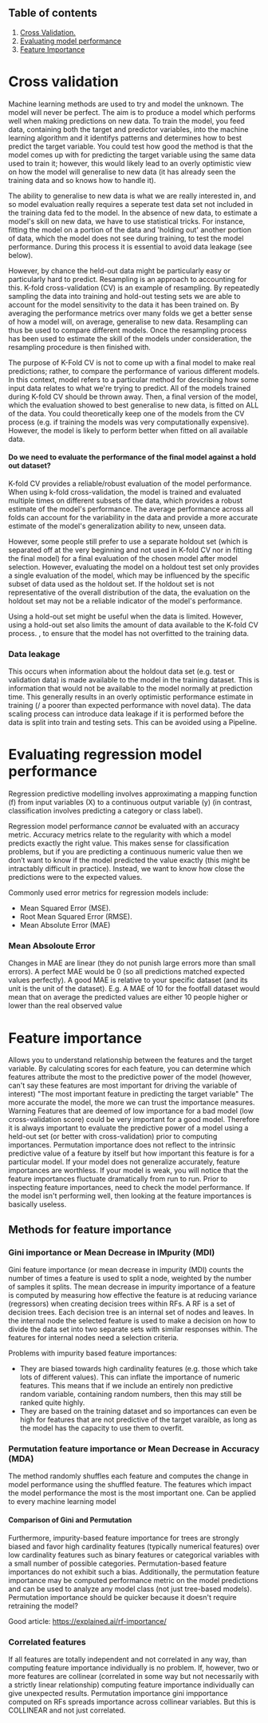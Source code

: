 ## Table of contents

1. [ Cross Validation. ](#crossval)
2. [ Evaluating model performance ](#evalmodelperformance)
3. [ Feature Importance ](#featureimportance)

<a name="crossval"></a>
# Cross validation

Machine learning methods are used to try and model the unknown. The model will never be perfect. The aim is to produce a model which performs well when making predictions on new data. To train the model, you feed data, containing both the target and predictor variables, into the machine learning algorithm and it identifys patterns and determines how to best predict the target variable. You could test how good the method is that the model comes up with for predicting the target variable using the same data used to train it; however, this would likely lead to an overly optimistic view on how the model will generalise to new data (it has already seen the training data and so knows how to handle it). 

The ability to generalise to new data is what we are really interested in, and so model evaluation really requires a seperate test data set not included in the training data fed to the model. In the absence of new data, to estimate a model's skill on new data, we have to use statistical tricks. For instance, fitting the model on a portion of the data and 'holding out' another portion of data, which the model does not see during training, to test the model performance. During this process it is essential to avoid data leakage (see below).

However, by chance the held-out data might be particularly easy or particularly hard to predict. Resampling is an approach to accounting for this. K-fold cross-validation (CV) is an example of resampling. By repeatedly sampling the data into training and hold-out testing sets we are able to account for the model sensitivity to the data it has been trained on. By averaging the performance metrics over many folds we get a better sense of how a model will, on average, generalise to new data. Resampling can thus be used to compare different models. Once the resampling process has been used to estimate the skill of the models under consideration, the resampling procedure is then finished with. 

The purpose of K-Fold CV is not to come up with a final model to make real predictions; rather, to compare the performance of various different models. In this context, model refers to a particular method for describing how some input data relates to what we're trying to predict. All of the models trained during K-fold CV should be thrown away. Then, a final version of the model, which the evaluation showed to best generalise to new data, is fitted on ALL of the data. You could theoretically keep one of the models from the CV process (e.g. if training the models was very computationally expensive). However, the model is likely to perform better when fitted on all available data. 

#### Do we need to evaluate the performance of the final model against a hold out dataset?
K-fold CV provides a reliable/robust evaluation of the model performance. When using k-fold cross-validation, the model is trained and evaluated multiple times on different subsets of the data, which provides a robust estimate of the model's performance. The average performance across all folds can account for the variability in the data and provide a more accurate estimate of the model's generalization ability to new, unseen data.

However, some people still prefer to use a separate holdout set (which is separated off at the very beginning and not used in K-fold CV nor in fitting the final model) for a final evaluation of the chosen model after model selection. However, evaluating the model on a holdout test set only provides a single evaluation of the model, which may be influenced by the specific subset of data used as the holdout set. If the holdout set is not representative of the overall distribution of the data, the evaluation on the holdout set may not be a reliable indicator of the model's performance.

Using a hold-out set might be useful when the data is limited. However, using a hold-out set also limits the amount of data available to the K-fold CV process. 
, to ensure that the model has not overfitted to the training data.

### Data leakage
This occurs when information about the holdout data set (e.g. test or validation data) is made available to the model in the training dataset. This is information that would not be available to the model normally at prediction time. This generally results in  an overly optimistic performance estimate in training (/ a poorer than expected performance with novel data). The data scaling process can introduce data leakage if it is performed before the data is split into train and testing sets. This can be avoided using a Pipeline. 


<a name="evalmodelperformance"></a>
# Evaluating regression model performance

Regression predictive modelling involves approximating a mapping function (f) from input variables (X) to a continuous output variable (y) (in contrast, classification involves predicting a category or class label).

Regression model performance <i> cannot </i> be evaluated with an accuracy metric. Accuracy metrics relate to the regularity with which a model predicts exactly the right value. This makes sense for classification problems, but if you are predicting a continuous numeric value then we don’t want to know if the model predicted the value exactly (this might be intractably difficult in practice). Instead, we want to know how close the predictions were to the expected values.

Commonly used error metrics for regression models include:
* Mean Squared Error (MSE).
* Root Mean Squared Error (RMSE).
* Mean Absolute Error (MAE)

### Mean Absoloute Error
Changes in MAE are linear (they do not punish large errors more than small errors).
A perfect MAE would be 0 (so all predictions matched expected values perfectly).
A good MAE is relative to your specific dataset (and its unit is the unit of the dataset).
E.g. A MAE of 10 for the footfall dataset would mean that on average the predicted values are either 10 people higher or lower than the real observed value 

<a name="featureimportance"></a>
# Feature importance
Allows you to understand relationship between the features and the target variable.
By calculating scores for each feature, you can determine which features attribute the most to the predictive power of the model (however, can't say these features are most important for driving the variable of interest)
"The most important feature in predicting the target variable"
The more accurate the model, the more we can trust the importance measures. 
Warning Features that are deemed of low importance for a bad model (low cross-validation score) could be very important for a good model. Therefore it is always important to evaluate the predictive power of a model using a held-out set (or better with cross-validation) prior to computing importances. Permutation importance does not reflect to the intrinsic predictive value of a feature by itself but how important this feature is for a particular model.
 If your model does not generalize accurately, feature importances are worthless. If your model is weak, you will notice that the feature importances fluctuate dramatically from run to run. 
Prior to inspecting feature importances, need to check the model performance. If the model isn't performing well, then looking at the feature importances is basically useless. 

## Methods for feature importance
### Gini importance or Mean Decrease in IMpurity (MDI)
Gini feature importance (or mean decrease in impurity (MDI) counts the number of times a feature is used to split a node, weighted by the number of samples it splits. The mean decrease in impurity importance of a feature is computed by measuring how effective the feature is at reducing variance (regressors) when creating decision trees within RFs.
A RF is a set of decision trees. Each decision tree is an internal set of nodes and leaves. In the internal node the selected feature is used to make a decision on how to divide the data set into two separate sets with similar responses within. The features for internal nodes need a selection criteria. 

Problems with impurity based feature importances:
* They are biased towards high cardinality features (e.g. those which take lots of different values). This can inflate the importance of 
numeric features. This means that if we include an entirely non predictive random variable, containing random numbers, then this may still be ranked quite highly.
* They are based on the training dataset and so importances can even be high for features that are not predictive of the target varaible, as long as the model has the capacity to use them to overfit.

### Permutation feature importance or Mean Decrease in Accuracy (MDA)
The method randomly shuffles each feature and computes the change in model performance using the shuffled feature. The features which impact the model performance the most is the most important one. 
Can be applied to every machine learning model

#### Comparison of Gini and Permutation
Furthermore, impurity-based feature importance for trees are strongly biased and favor high cardinality features (typically numerical features) over low cardinality features such as binary features or categorical variables with a small number of possible categories.
Permutation-based feature importances do not exhibit such a bias. Additionally, the permutation feature importance may be computed performance metric on the model predictions and can be used to analyze any model class (not just tree-based models).
Permutation importance should be quicker because it doesn't require retraining the model?

Good article: https://explained.ai/rf-importance/ 

### Correlated features
If all features are totally independent and not correlated in any way, than computing feature importance individually is no problem. If, however, two or more features are collinear (correlated in some way but not necessarily with a strictly linear relationship) computing feature importance individually can give unexpected results.
Permutation importance gini impportance computed on RFs spreads importance across collinear variables. But this is COLLINEAR and not just correlated.




